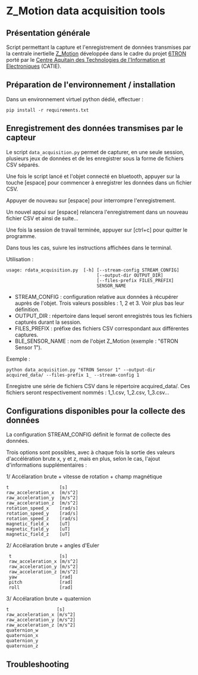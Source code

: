 # Z_Motion data acquisition tools

## Présentation générale

Script permettant la capture et l'enregistrement de données transmises par la centrale inertielle [Z_Motion](https://6tron.io/z_motion/) développée dans le cadre du projet [6TRON](https://6tron.io) porté par le [Centre Aquitain des Technologies de l'Information et Electroniques](https://www.catie.fr) (CATIE).


## Préparation de l'environnement / installation

Dans un environnement virtuel python dédié, effectuer :

```
pip install -r requirements.txt
```

## Enregistrement des données transmises par le capteur

Le script `data_acquisition.py` permet de capturer, en une seule session, plusieurs jeux de données et de les enregistrer sous la forme de fichiers CSV séparés.

Une fois le script lancé et l'objet connecté en bluetooth, appuyer sur la touche [espace] pour commencer à enregistrer les données dans un fichier CSV.

Appuyer de nouveau sur [espace] pour interrompre l'enregistrement.

Un nouvel appui sur [espace] relancera l'enregistrement dans un nouveau fichier CSV et ainsi de suite...

Une fois la session de travail terminée, appuyer sur [ctrl+c] pour quitter le programme.

Dans tous les cas, suivre les instructions affichées dans le terminal.


Utilisation :

```
usage: rdata_acquisition.py  [-h] [--stream-config STREAM_CONFIG]
                                  [--output-dir OUTPUT_DIR]
                                  [--files-prefix FILES_PREFIX]
                                  SENSOR_NAME
```

- STREAM_CONFIG : configuration relative aux données à récupérer auprès de l'objet. Trois valeurs possibles : 1, 2 et 3. Voir plus bas leur définition.
- OUTPUT_DIR : répertoire dans lequel seront enregistrés tous les fichiers capturés durant la session.
- FILES_PREFIX : préfixe des fichiers CSV correspondant aux différentes captures.
- BLE_SENSOR_NAME : nom de l'objet Z_Motion (exemple : "6TRON Sensor 1").

Exemple :

```
python data_acquisition.py "6TRON Sensor 1" --output-dir acquired_data/ --files-prefix 1_ --stream-config 1
```

Enregistre une série de fichiers CSV dans le répertoire acquired_data/. 
Ces fichiers seront respectivement nommés : 1_1.csv, 1_2.csv, 1_3.csv...


## Configurations disponibles pour la collecte des données

La configuration STREAM_CONFIG définit le format de collecte des données.

Trois options sont possibles, avec à chaque fois la sortie des valeurs d'accélération brute x, y et z, mais en plus, selon le cas, l'ajout d'informations supplémentaires :

1/ Accélaration brute + vitesse de rotation + champ magnétique

```
t                   [s]
raw_acceleration_x  [m/s^2]
raw_acceleration_y  [m/s^2]
raw_acceleration_z  [m/s^2]
rotation_speed_x    [rad/s]
rotation_speed_y    [rad/s]
rotation_speed_z    [rad/s]
magnetic_field_x    [uT]
magnetic_field_y    [uT]
magnetic_field_z    [uT]

```

2/ Accélaration brute + angles d'Euler

```
 t                  [s]
 raw_acceleration_x [m/s^2]
 raw_acceleration_y [m/s^2]
 raw_acceleration_z [m/s^2]
 yaw                [rad]
 pitch              [rad]
 roll               [rad]
```

3/ Accélaration brute + quaternion

```
t                  [s]
raw_acceleration_x [m/s^2]
raw_acceleration_y [m/s^2]
raw_acceleration_z [m/s^2]
quaternion_w
quaternion_x
quaternion_y
quaternion_z
```

## Troubleshooting
